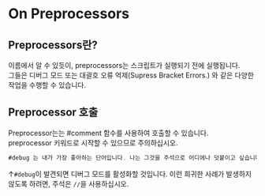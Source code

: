 # On Preprocessors

## Preprocessors란?

이름에서 알 수 있듯이, preprocessors는 스크립트가 실행되기 전에 실행됩니다.  
그들은 디버그 모드 또는 대괄호 오류 억제(Supress Bracket Errors.) 와 같은 다양한 작업을 수행할 수 있습니다.

## Preprocessor 호출

Preprocessor는는 #comment 함수를 사용하여 호출할 수 있습니다.  
preprocessor 키워드로 시작할 수 있으므로 주의하십시오.

```JAVA
#debug 는 내가 가장 좋아하는 단어입니다. 나는 그것을 주석으로 어디에나 덧붙이고 싶습니다.
```

↑`#debug`이 발견되면 디버그 모드를 활성화할 것입니다. 이런 희귀한 사례가 발생하지 않도록 하려면, 주석은 `//`을 사용하십시오.